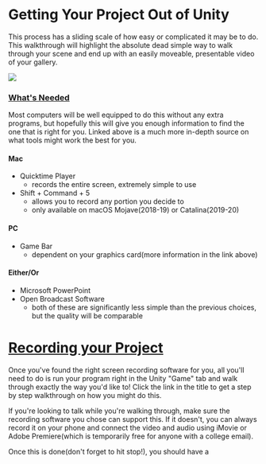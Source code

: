 # Getting Your Project Out of Unity

This process has a sliding scale of how easy or complicated it may be to do. This walkthrough will highlight the absolute dead simple way to walk through your scene and end up with an easily moveable, presentable video of your gallery.

![](https://files.slack.com/files-pri/T0HTW3H0V-F012DUPMTD4/screen_shot_2020-04-27_at_12.05.35_pm.png?pub_secret=5f8e6f0333)

### [What's Needed](https://www.digitaltrends.com/computing/how-to-record-your-computer-screen/)

Most computers will be well equipped to do this without any extra programs, but hopefully this will give you enough information to find the one that is right for you. Linked above is a much more in-depth source on what tools might work the best for you.

#### Mac
- Quicktime Player
  - records the entire screen, extremely simple to use
- Shift + Command + 5
  - allows you to record any portion you decide to
  - only available on macOS Mojave(2018-19) or Catalina(2019-20)

#### PC
- Game Bar
  - dependent on your graphics card(more information in the link above)

#### Either/Or
- Microsoft PowerPoint
- Open Broadcast Software
  - both of these are significantly less simple than the previous choices, but the quality will be comparable

# [Recording your Project](https://youtu.be/2CgGw0QjDlU)

Once you've found the right screen recording software for you, all you'll need to do is run your program right in the Unity "Game" tab and walk through exactly the way you'd like to! Click the link in the title to get a step by step walkthrough on how you might do this.

If you're looking to talk while you're walking through, make sure the recording software you chose can support this. If it doesn't, you can always record it on your phone and connect the video and audio using iMovie or Adobe Premiere(which is temporarily free for anyone with a college email).

Once this is done(don't forget to hit stop!), you should have a
